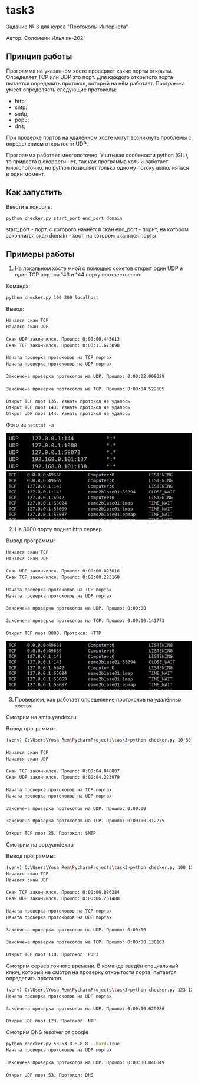 # task3

Задание № 3 для курса "Протоколы Интернета"

Автор: Соломеин Илья кн-202

## Принцип работы

Программа на указанном хосте проверяет какие порты открыты. 
Определяет TCP или UDP это порт. 
Для каждого открытого порта пытается определить протокол, который на нём работает. 
Программа умеет определяеть следующие протоколы:
* http;
* sntp:
* smtp;
* pop3;
* dns;

При проверке портов на удалённом хосте могут возникнуть проблемы с определением открытости UDP. 

Программа работает многопоточно. Учитывая особености python (GIL), то прироста в скорости нет, так как
программа хоть и работает многопоточно, но python позволяет только одному потоку выполняться в один момент. 

## Как запустить

Ввести в консоль:
```bash
python checker.py start_port end_port domain
```
start_port - порт, с которого начнётся скан
end_port - порнт, на котором закончится скан
domain - хост, на котором сканятся порты

## Примеры работы

1. На локальном хосте мной с помощью сокетов открыт один UDP и один TCP порт на 143 и 144 порту соотвественно.

Команда:
```bash
python checker.py 100 200 localhost
```

Вывод:
```bash
Начался скан TCP
Начался скан UDP

Скан UDP закончился. Прошло: 0:00:00.445613
Скан TCP закончился. Прошло: 0:00:11.673898

Начата проверка протоколов на TCP портах
Начата проверка протоколов на UDP портах

Закончена проверка протоколов на UDP. Прошло: 0:00:02.009329

Закончена проверка протоколов на TCP. Прошло: 0:00:04.522605

Открыт TCP порт 135. Узнать протокол не удалось
Открыт TCP порт 143. Узнать протокол не удалось
Открыт UDP порт 144. Узнать протокол не удалось
```

Фото из ```netstat -a```

![UDP](/images/udp.png)
![TCP](/images/tcp.png)

2. На 8000 порту поднят http сервер. 

Вывод программы:
```bash
Начался скан TCP
Начался скан UDP

Скан UDP закончился. Прошло: 0:00:00.023016
Скан TCP закончился. Прошло: 0:00:00.223160

Начата проверка протоколов на TCP портах
Начата проверка протоколов на UDP портах

Закончена проверка протоколов на UDP. Прошло: 0:00:00

Закончена проверка протоколов на TCP. Прошло: 0:00:00.141773

Открыт TCP порт 8000. Протокол: HTTP
```

![HTTP](/images/tcp.png)

3. Проверяем, как работает определение протоколов на удалённых хостах

Смотрим на smtp.yandex.ru

Вывод программы:
```bash
(venv) C:\Users\Yosa Rem\PycharmProjects\task3>python checker.py 10 30 smtp.yandex.ru

Начался скан TCP
Начался скан UDP

Скан TCP закончился. Прошло: 0:00:04.048807
Скан UDP закончился. Прошло: 0:00:04.223979

Начата проверка протоколов на TCP портах
Начата проверка протоколов на UDP портах

Закончена проверка протоколов на UDP. Прошло: 0:00:00

Закончена проверка протоколов на TCP. Прошло: 0:00:00.312275

Открыт TCP порт 25. Протокол: SMTP
```

Смотрим на pop.yandex.ru

Вывод программы:
```bash
(venv) C:\Users\Yosa Rem\PycharmProjects\task3>python checker.py 100 130 pop.yandex.ru
Начался скан TCP
Начался скан UDP

Скан TCP закончился. Прошло: 0:00:06.086284
Скан UDP закончился. Прошло: 0:00:06.251488

Начата проверка протоколов на TCP портах
Начата проверка протоколов на UDP портах

Закончена проверка протоколов на UDP. Прошло: 0:00:00

Закончена проверка протоколов на TCP. Прошло: 0:00:00.138163

Открыт TCP порт 110. Протокол: POP3
```

Смотрим сервер точного времени. 
В команде введён специальный ключ, который не смотря на проверку открытости порта, пытается определить протокол. 

```bash
(venv) C:\Users\Yosa Rem\PycharmProjects\task3>python checker.py 123 123 pool.ntp.org --hard=True
Начата проверка протоколов на UDP портах

Закончена проверка протоколов на UDP. Прошло: 0:00:00.629286

Открые UDP порт 123. Протокол: NTP
```

Смотрим DNS resolver от google
```bash
python checker.py 53 53 8.8.8.8 --hard=True
Начата проверка протоколов на UDP портах

Закончена проверка протоколов на UDP. Прошло: 0:00:00.046049

Открыт UDP порт 53. Протокол: DNS
```

